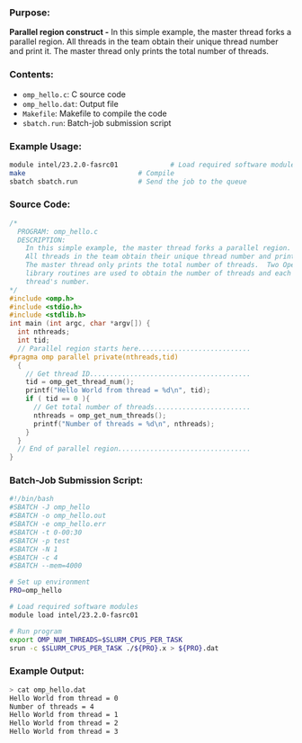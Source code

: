### Purpose:

**Parallel region construct -** In this simple example, the master thread forks a parallel region.
All threads in the team obtain their unique thread number and print it.
The master thread only prints the total number of threads.

### Contents:

* <code>omp_hello.c</code>: C source code
* <code>omp_hello.dat</code>: Output file
* <code>Makefile</code>: Makefile to compile the code
* <code>sbatch.run</code>: Batch-job submission script

### Example Usage:

```bash
module intel/23.2.0-fasrc01	   	        # Load required software modules
make             				# Compile
sbatch sbatch.run 				# Send the job to the queue
```

### Source Code:

```c
/*
  PROGRAM: omp_hello.c
  DESCRIPTION: 
    In this simple example, the master thread forks a parallel region.
    All threads in the team obtain their unique thread number and print it.
    The master thread only prints the total number of threads.  Two OpenMP
    library routines are used to obtain the number of threads and each
    thread's number.
*/
#include <omp.h>
#include <stdio.h>
#include <stdlib.h>
int main (int argc, char *argv[]) {
  int nthreads;
  int tid;
  // Parallel region starts here............................
#pragma omp parallel private(nthreads,tid)
  {    
    // Get thread ID........................................
    tid = omp_get_thread_num();
    printf("Hello World from thread = %d\n", tid);
    if ( tid == 0 ){
      // Get total number of threads........................
      nthreads = omp_get_num_threads();
      printf("Number of threads = %d\n", nthreads);
    }
  }
  // End of parallel region.................................
}
```

### Batch-Job Submission Script:

```bash
#!/bin/bash
#SBATCH -J omp_hello
#SBATCH -o omp_hello.out
#SBATCH -e omp_hello.err
#SBATCH -t 0-00:30
#SBATCH -p test
#SBATCH -N 1
#SBATCH -c 4
#SBATCH --mem=4000

# Set up environment
PRO=omp_hello

# Load required software modules
module load intel/23.2.0-fasrc01

# Run program
export OMP_NUM_THREADS=$SLURM_CPUS_PER_TASK
srun -c $SLURM_CPUS_PER_TASK ./${PRO}.x > ${PRO}.dat
```

### Example Output:

```bash
> cat omp_hello.dat
Hello World from thread = 0
Number of threads = 4
Hello World from thread = 1
Hello World from thread = 2
Hello World from thread = 3
```

